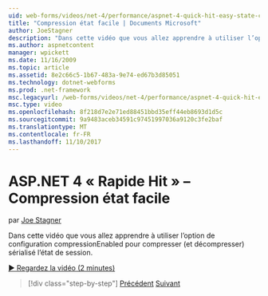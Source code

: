 ```yaml
---
uid: web-forms/videos/net-4/performance/aspnet-4-quick-hit-easy-state-compression
title: "Compression état facile | Documents Microsoft"
author: JoeStagner
description: "Dans cette vidéo que vous allez apprendre à utiliser l’option de configuration compressionEnabled pour compresser (et décompresser) sérialisé l’état de session."
ms.author: aspnetcontent
manager: wpickett
ms.date: 11/16/2009
ms.topic: article
ms.assetid: 8e2c66c5-1b67-483a-9e74-ed67b3d85051
ms.technology: dotnet-webforms
ms.prod: .net-framework
msc.legacyurl: /web-forms/videos/net-4/performance/aspnet-4-quick-hit-easy-state-compression
msc.type: video
ms.openlocfilehash: 8f218d7e2e71ed88451bbd35eff44eb8693d1d5c
ms.sourcegitcommit: 9a9483aceb34591c97451997036a9120c3fe2baf
ms.translationtype: MT
ms.contentlocale: fr-FR
ms.lasthandoff: 11/10/2017
---
```

<a name="aspnet-4-quick-hit--easy-state-compression"></a>ASP.NET 4 « Rapide Hit » – Compression état facile
====================
par [Joe Stagner](https://github.com/JoeStagner)

Dans cette vidéo que vous allez apprendre à utiliser l’option de configuration compressionEnabled pour compresser (et décompresser) sérialisé l’état de session. 

[&#9654; Regardez la vidéo (2 minutes)](https://channel9.msdn.com/Blogs/ASP-NET-Site-Videos/aspnet-4-quick-hit-easy-state-compression)

>[!div class="step-by-step"]
[Précédent](aspnet-4-quick-hit-selective-view-state.md)
[Suivant](how-do-i-use-the-viewstatemode-property-for-managing-viewstate.md)
